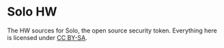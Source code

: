 # Solo HW

The HW sources for Solo, the open source security token.  Everything here is licensed under [CC BY-SA](https://creativecommons.org/licenses/by-sa/2.0/).
